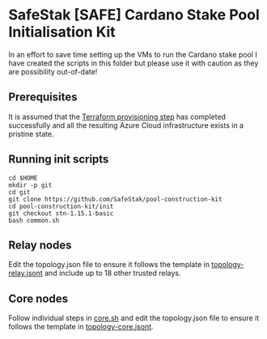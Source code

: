 # SafeStak [SAFE] Cardano Stake Pool Initialisation Kit

In an effort to save time setting up the VMs to run the Cardano stake pool I have created the scripts in this folder but please use it with caution as they are possibility out-of-date! 

## Prerequisites
It is assumed that the [Terraform provisioning step](../README.md) has completed successfully and all the resulting Azure Cloud infrastructure exists in a pristine state. 

## Running init scripts
```
cd $HOME
mkdir -p git
cd git
git clone https://github.com/SafeStak/pool-construction-kit
cd pool-construction-kit/init
git checkout stn-1.15.1-basic
bash common.sh
```
## Relay nodes
Edit the topology.json file to ensure it follows the template in [topology-relay.jsont](./topology-relay.jsont) and include up to 18 other trusted relays. 

## Core nodes
Follow individual steps in [core.sh](core.sh) and edit the topology.json file to ensure it follows the template in [topology-core.jsont](./topology-core.jsont). 